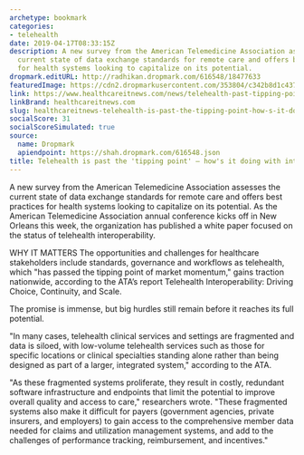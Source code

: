 ```yaml
---
archetype: bookmark
categories:
- telehealth
date: 2019-04-17T08:33:15Z
description: A new survey from the American Telemedicine Association assesses the
  current state of data exchange standards for remote care and offers best practices
  for health systems looking to capitalize on its potential.
dropmark.editURL: http://radhikan.dropmark.com/616548/18477633
featuredImage: https://cdn2.dropmarkusercontent.com/353804/c342b8d1c437490a6bafcc8010c01140153292d5fc1da312e67b192edc7236e3/thumbnail/Telemed-HITN.png?Expires=1557430062&Signature=ZBg3WivAwaZei9rj1c6qrvqUaA4YKRwHhRt3wuppp9xWe1wylCMrMm-BffcazsRM11o2pynkftqNyBwSYUiPO5LZjcfjSz-heZeVFGyZqNqd6qDIw4acTTm1QLAxivr4JVot0OIsuhtPWpTpQlCbukItiLPddD3jEZMEhdoNalomIg3TtcTnvdfWPfnsfpqEjV12vZqwQnrYF2PiFcz7DR2hsKQFDzLvM6xrOvpClmg5H1u~YVlsBw2goZzD8TwRHPDg689cngcPngP8nOrOg~r-oFXqBaVu3Ikbd5Ldv9UaYf6FqXbmefzfvtZeKFQoWTUe0KoSRo~yJoGF06dx2Q__&Key-Pair-Id=APKAITQYWVEN757ZA4KQ
link: https://www.healthcareitnews.com/news/telehealth-past-tipping-point-hows-it-doing-interoperability
linkBrand: healthcareitnews.com
slug: healthcareitnews-telehealth-is-past-the-tipping-point-how-s-it-doing-with-interoperability
socialScore: 31
socialScoreSimulated: true
source:
  name: Dropmark
  apiendpoint: https://shah.dropmark.com/616548.json
title: Telehealth is past the 'tipping point' – how's it doing with interoperability?
---
```

A new survey from the American Telemedicine Association assesses the current state of data exchange standards for remote care and offers best practices for health systems looking to capitalize on its potential. As the American Telemedicine Association annual conference kicks off in New Orleans this week, the organization has published a white paper focused on the status of telehealth interoperability.

WHY IT MATTERS
The opportunities and challenges for healthcare stakeholders include standards, governance and workflows as telehealth, which "has passed the tipping point of market momentum," gains traction nationwide, according to the ATA’s report Telehealth Interoperability: Driving Choice, Continuity, and Scale.

The promise is immense, but big hurdles still remain before it reaches its full potential.

"In many cases, telehealth clinical services and settings are fragmented and data is siloed, with low-volume telehealth services such as those for specific locations or clinical specialties standing alone rather than being designed as part of a larger, integrated system," according to the ATA.

"As these fragmented systems proliferate, they result in costly, redundant software infrastructure and endpoints that limit the potential to improve overall quality and access to care," researchers wrote. "These fragmented systems also make it difficult for payers (government agencies, private insurers, and employers) to gain access to the comprehensive member data needed for claims and utilization management systems, and add to the challenges of performance tracking, reimbursement, and incentives."


